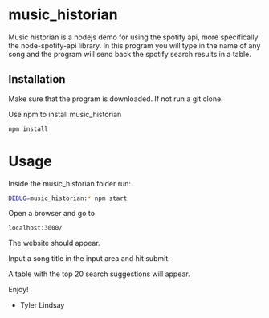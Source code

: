 # music_historian
Music historian is a nodejs demo for using the spotify api, more specifically the node-spotify-api library.
In this program you will type in the name of any song and the program will send back the spotify search results in a table.

## Installation
Make sure that the program is downloaded.  If not run a git clone.

Use npm to install music_historian
```bash
npm install
```
# Usage
Inside the music_historian folder run:
```bash
DEBUG=music_historian:* npm start
```

Open a browser and go to 
```browser
localhost:3000/
```
The website should appear. 

Input a song title in the input area and hit submit. 

A table with the top 20 search suggestions will appear.

Enjoy!


- Tyler Lindsay
